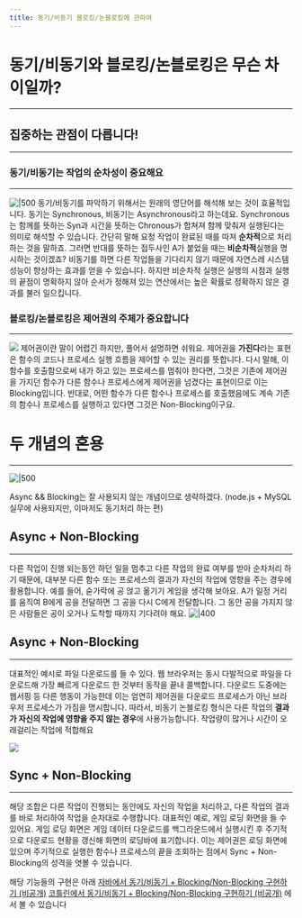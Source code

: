 ```yaml
---
title: 동기/비동기 블로킹/논블로킹에 관하여
---
```


# 동기/비동기와 블로킹/논블로킹은 무슨 차이일까?

---

## 집중하는 관점이 다릅니다!

---

### 동기/비동기는 작업의 순차성이 중요해요

---

![|500](https://i.imgur.com/0OPiCz0.png)
동기/비동기를 파악하기 위해서는 원래의 영단어를 해석해 보는 것이 효율적입니다. 동기는 Synchronous, 비동기는 Asynchronous라고 하는데요. Synchronous는 함께를 뜻하는 Syn과 시간을 뜻하는 Chronous가 합쳐져 함께 맞춰져 실행된다는 의미로 해석할 수 있습니다. 간단히 말해 요청 작업이 완료된 때를 따져 **순차적**으로 처리하는 것을 말하죠. 그러면 반대를 뜻하는 접두사인 A가 붙었을 때는 **비순차적**실행을 명시하는 것이겠죠?
비동기를 하면 다른 작업들을 기다리지 않기 때문에 자연스레 시스템 성능이 향상하는 효과를 얻을 수 있습니다. 하지만 비순차적 실행은 실행의 시점과 실행의 끝점이 명확하지 않아 순서가 정해져 있는 연산에서는 높은 확률로 정확하지 않은 결과를 불러 일으킵니다.

### 블로킹/논블로킹은 제어권의 주체가 중요합니다

---

![](https://i.imgur.com/g9ZrUsz.png)
제어권이란 말이 어렵긴 하지만, 풀어서 설명하면 쉬워요. 제어권을 **가진다**라는 표현은 함수의 코드나 프로세스 실행 흐름을 제어할 수 있는 권리를 뜻합니다. 다시 말해, 이 함수를 호출함으로써 내가 하고 있는 프로세스를 멈춰야 한다면, 그것은 기존에 제어권을 가지던 함수가 다른 함수나 프로세스에게 제어권을 넘겼다는 표현이므로 이는 Blocking입니다. 반대로, 어떤 함수가 다른 함수나 프로세스를 호출했음에도 계속 기존의 함수나 프로세스를 실행하고 있다면 그것은 Non-Blocking이구요. 

# 두 개념의 혼용

---

![|500](https://i.imgur.com/PvtqMwN.png)

Async && Blocking는 잘 사용되지 않는 개념이므로 생략하겠다. (node.js + MySQL 실무에 사용되지만, 이마저도 동기처리 하는 편)

## Async + Non-Blocking

---

다른 작업이 진행 되는동안 하던 일을 멈추고 다른 작업의 완료 여부를 받아 순차처리 하기 때문에, 대부분 다른 함수 또는 프로세스의 결과가 자신의 작업에 영향을 주는 경우에 활용합니다. 예를 들어, 숟가락에 공 얹고 옮기기 게임을 생각해 보아요. A가 일정 거리를 움직여 B에게 공을 전달하면 그 공을 다시 C에게 전달합니다. 그 동안 공을 가지지 않은 사람들은 공이 오거나 도착할 때까지 기다려야 해요.
![|400](https://i.imgur.com/0Ghb47i.png)

## Async + Non-Blocking

---

대표적인 예시로 파일 다운로드를 들 수 있다. 웹 브라우저는 동시 다발적으로 파일을 다운로드해 가장 빠르게 다운로드 한 것부터 동작을 끝내 콜백합니다. 다운로드 도중에는 웹서핑 등 다른 행동이 가능한데 이는 엄연히 제어권을 다운로드 프로세스가 아닌 브라우저 프로세스가 가짐을 명시합니다. 따라서, 비동기 논블로킹 형식은 다른 작업의 **결과가 자신의 작업에 영향을 주지 않는 경우**에 사용가능합니다. 작업량이 많거나 시간이 오래걸리는 작업에 적합해요


![](https://i.imgur.com/MtjSQVp.png)

## Sync + Non-Blocking

---

해당 조합은 다른 작업이 진행되는 동안에도 자신의 작업을 처리하고, 다른 작업의 결과를 바로 처리하여 작업을 순차대로 수행합니다. 대표적인 예로, 게임 로딩 화면을 들 수 있어요. 게임 로딩 화면은 게임 데이터 다운로드를 백그라운드에서 실행시킨 후 주기적으로 다운로드 현황을 갱신해 화면의 로딩바에 표기합니다. 이는 제어권은 로딩 화면에 있으며 주기적으로 실행한 함수나 프로세스의 끝을 조회하는 점에서 Sync + Non-Blocking의 성격을 엿볼 수 있습니다.

해당 기능들의 구현은 아래
[자바에서 동기/비동기 + Blocking/Non-Blocking 구현하기 (비공개)]()
[코틀린에서 동기/비동기 + Blocking/Non-Blocking 구현하기 (비공개)]()
에서 볼 수 있습니다